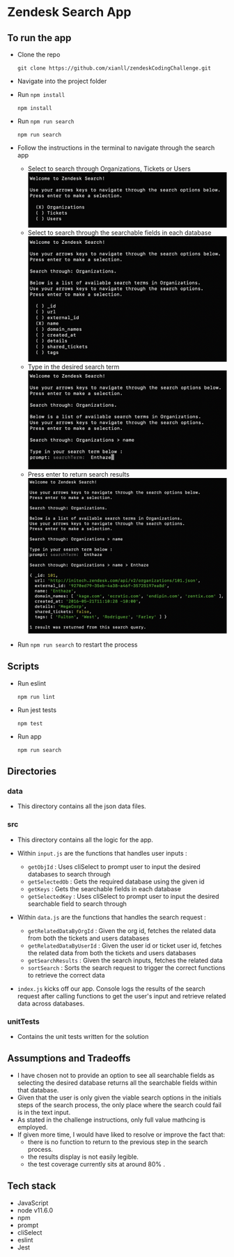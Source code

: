 # Zendesk Search App
## To run the app
- Clone the repo
  ```
  git clone https://github.com/xianll/zendeskCodingChallenge.git
  ```
- Navigate into the project folder
- Run `npm install` 
  
    ```
    npm install
    ```
- Run `npm run search` 
  
    ```
    npm run search
    ```
- Follow the instructions in the terminal to navigate through the search app
    - Select to search through Organizations, Tickets or Users
![Step One](readMeImg/searchStepOne.png)
    - Select to search through the searchable fields in each database
![Step Two](readMeImg/searchStepTwo.png)
    - Type in the desired search term
![Step Three](readMeImg/searchStepThree.png)
    - Press enter to return search results
![Step Four](readMeImg/searchStepFour.png)
- Run `npm run search` to restart the process

## Scripts
- Run eslint
  ```
  npm run lint
  ```
- Run jest tests
  ```
  npm test
  ```
- Run app
  ```
  npm run search
  ```

## Directories 
### data
- This directory contains all the json data files. 

### src
- This directory contains all the logic for the app.
- Within `input.js` are the functions that handles user inputs :
  - `getObjId` : Uses cliSelect to prompt user to input the desired databases to search through
  - `getSelectedOb` : Gets the required database using the given id
  - `getKeys` : Gets the searchable fields in each database
  - `getSelectedKey` : Uses cliSelect to prompt user to input the desired searchable field to search through

- Within `data.js` are the functions that handles the search request : 
  - `getRelatedDataByOrgId` : Given the org id, fetches the related data from both the tickets and users databases 
  - `getRelatedDataByUserId` : Given the user id or ticket user id, fetches the related data from both the tickets and users databases
  - `getSearchResults` : Given the search inputs, fetches the related data
  - `sortSearch` : Sorts the search request to trigger the correct functions to retrieve the correct data
- `index.js` kicks off our app. Console logs the results of the search request  after calling functions to get the user's input and retrieve related data across databases. 
### unitTests
- Contains the unit tests written for the solution

## Assumptions and Tradeoffs
- I have chosen not to provide an option to see all searchable fields as selecting the desired database returns all the searchable fields within that database.
- Given that the user is only given the viable search options in the initials steps of the search process, the only place where the search could fail is in the text input. 
- As stated in the challenge instructions, only full value mathcing is employed.
- If given more time, I would have liked to resolve or improve the fact that:  
  - there is no function to return to the previous step in the search process.
  - the results display is not easily legible. 
  - the test coverage currently sits at around 80% .

## Tech stack
- JavaScript
- node v11.6.0
- npm
- prompt
- cliSelect
- eslint
- Jest